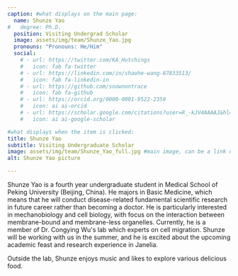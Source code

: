 ```yaml
---
caption: #what displays on the main page:
  name: Shunze Yao
#   degree: Ph.D.
  position: Visiting Undergrad Scholar
  image: assets/img/team/Shunze_Yao.jpg
  pronouns: "Pronouns: He/Him"
  social:
    # - url: https://twitter.com/KA_Hutchings
    #   icon: fab fa-twitter
    # - url: https://linkedin.com/in/shaohe-wang-87833513/
    #   icon: fab fa-linkedin-in
    # - url: https://github.com/snownontrace
    #   icon: fab fa-github
    # - url: https://orcid.org/0000-0001-9522-2359
    #   icon: ai ai-orcid
    # - url: https://scholar.google.com/citations?user=R_-kJV4AAAAJ&hl=en
    #   icon: ai ai-google-scholar

#what displays when the item is clicked:
title: Shunze Yao
subtitle: Visiting Undergraduate Scholar
image: assets/img/team/Shunze_Yao_full.jpg #main image, can be a link or a file in assets/img/team
alt: Shunze Yao picture

---
```


Shunze Yao is a fourth year undergraduate student in Medical School of Peking University (Beijing, China). He majors in Basic Medicine, which means that he will conduct disease-related fundamental scientific research in future career rather than becoming a doctor. He is particularly interested in mechanobiology and cell biology, with focus on the interaction between membrane-bound and membrane-less organelles. Currently, he is a member of Dr. Congying Wu's lab which experts on cell migration. Shunze will be working with us in the summer, and he is excited about the upcoming academic feast and research experience in Janelia.

Outside the lab, Shunze enjoys music and likes to explore various delicious food.
